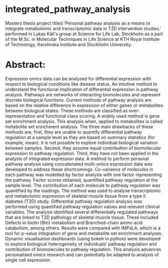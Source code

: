 # integrated_pathway_analysis
Masters thesis project titled 'Personal pathway analysis as a means to integrate metabolomic and transcriptomic data in T2D intervention studies.' performed in Lukas Käll's group at Science for Life Lab, Stockholm as a part of the M.Sc. in Molecular Techniques in Life Science at KTH Royal Institute of Technology, Karolinska Institute and Stockholm University.

# Abstract: 
Expression omics data can be analysed for differential expression with respect to biological conditions like disease status. An intuitive method to understand the functional implication of differential expression is pathway analysis. Pathways are networks of interacting biomolecules and represent discrete biological functions. Current methods of pathway analysis are based on the relative difference in expression of either genes or metabolites between biological states. These methods are classified as over-representation and functional class scoring. A widely used method is gene set enrichment analysis. This analysis when, applied to metabolites is called metabolite set enrichment analysis. The three main drawbacks of these methods are, first, they are unable to quantify differential pathway regulation at a sample level as they are based on summary statistics (for example, mean). It is not possible to explore individual biological variation between samples. Second, they assume equal contribution of biomolecular expression to pathway regulation. Third, they have not been applied in the analysis of integrated expression data. A method to perform personal pathway analysis using concatenated multi-omics expression data was developed to address these shortcomings. Co-variance of molecules in each pathway was modelled by factor analysis with one factor representing the pathway. Factor scores obtained, quantified pathway regulation at the sample level. The contribution of each molecule to pathway regulation was quantified by the loadings. The method was used to analyse transcriptomic and metabolomic expression of skeletal muscle tissue from a type II diabetes (T2D) study. Differential pathway regulation analysis was performed using quantified pathway regulation values and relevant clinical variables. The analysis identified several differentially regulated pathways that are linked to T2D pathology of skeletal muscle tissue. These included Defects in biotin (Btn) metabolism and Branched-chain amino acid catabolism, among others. Results were compared with IMPaLA, which is a tool for p-value integration of gene and metabolite set enrichment analyses. Dynamic visualisation dashboards (using bokeh in python) were developed to explore biological heterogeneity of individuals’ pathway regulation and contribution of biomolecules to pathway regulation. This analysis advances personalised omics research and can potentially be adapted to analysis of single cell expression.
